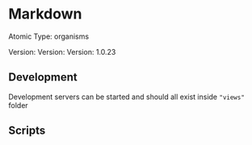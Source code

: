 # Markdown

Atomic Type: organisms

Version: Version: Version: 1.0.23









## Development

Development servers can be started and should all exist inside `"views"` folder

## Scripts
